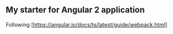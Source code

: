 ## My starter for Angular 2 application

Following [https://angular.io/docs/ts/latest/guide/webpack.html]
